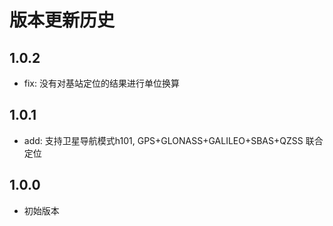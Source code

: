 # 版本更新历史

## 1.0.2

* fix: 没有对基站定位的结果进行单位换算

## 1.0.1

* add: 支持卫星导航模式h101, GPS+GLONASS+GALILEO+SBAS+QZSS 联合定位

## 1.0.0

* 初始版本
